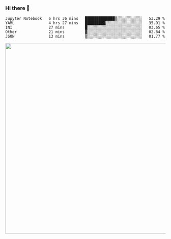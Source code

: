### Hi there 👋

<!--START_SECTION:waka-->
```text
Jupyter Notebook   6 hrs 36 mins   █████████████▒░░░░░░░░░░░   53.29 % 
YAML               4 hrs 27 mins   █████████░░░░░░░░░░░░░░░░   35.91 % 
INI                27 mins         █░░░░░░░░░░░░░░░░░░░░░░░░   03.65 % 
Other              21 mins         ▓░░░░░░░░░░░░░░░░░░░░░░░░   02.84 % 
JSON               13 mins         ▒░░░░░░░░░░░░░░░░░░░░░░░░   01.77 % 
```
<!--END_SECTION:waka-->

<img src="https://wakatime.com/share/@QuantumA/fc1cfcd9-4c6f-41e9-9c18-f86f6df42a11.svg?sanitize=true" width="600">

<!--
**QuantumA/QuantumA** is a ✨ _special_ ✨ repository because its `README.md` (this file) appears on your GitHub profile.

Here are some ideas to get you started:

- 🔭 I’m currently working on ...
- 🌱 I’m currently learning ...
- 👯 I’m looking to collaborate on ...
- 🤔 I’m looking for help with ...
- 💬 Ask me about ...
- 📫 How to reach me: ...
- 😄 Pronouns: ...
- ⚡ Fun fact: ...
-->
